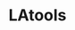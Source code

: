 ---
layout: single
categories: Software
title:  "LAtools"
order: 0
excerpt: Tools for processing Laser Ablation ICP-MS data.
header:
  teaser: assets/images/sw-latools-teaser.png
---